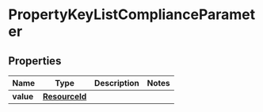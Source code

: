

# PropertyKeyListComplianceParameter


## Properties

Name | Type | Description | Notes
------------ | ------------- | ------------- | -------------
**value** | [**ResourceId**](ResourceId.md) |  | 



